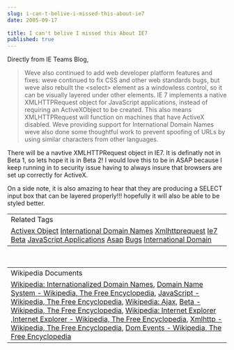 ```yaml
---
slug: i-can-t-belive-i-missed-this-about-ie7
date: 2005-09-17
 
title: I can't belive I missed this About IE7
published: true
---
```

Directly from IE Teams Blog,<p /><blockquote class="posterous_medium_quote">Weve also continued to add web developer platform features and fixes: weve continued to fix CSS and other web standards bugs, but weve also rebuilt the &lt;select&gt; element as a windowless control, so it can be visually layered under other elements. IE 7 implements a native XMLHTTPRequest object for JavaScript applications, instead of requiring an ActiveXObject to be created. This also means XMLHTTPRequest will function on machines that have ActiveX disabled. Weve providing support for International Domain Names weve also done some thoughtful work to prevent spoofing of URLs by using similar characters from other languages. </blockquote><p />There will be a navtive XMLHTTPRequest object in IE7.  It is definatly not in Beta 1, so lets hope it is in Beta 2!  I would love this to be in ASAP because I keep running in to security issue having to always insure that browsers are set up correctly for ActiveX.<p />On a side note, it is also amazing to hear that they are producing a SELECT input box that can be layered properly!!! hopefully it will also be able to be styled better.<p /><table class="TechnoratiHead TagHeader">
<tr><td>Related Tags</td></tr>
<tr class="Technorati"><td>
<a href="https://paul.kinlan.me/tags/Activex%20Object" class="Tag" rel="tag">Activex Object</a> <a href="https://paul.kinlan.me/tags/International%20Domain%20Names" class="Tag" rel="tag">International Domain Names</a> <a href="https://paul.kinlan.me/tags/Xmlhttprequest" class="Tag" rel="tag">Xmlhttprequest</a> <a href="https://paul.kinlan.me/tags/Ie7" class="Tag" rel="tag">Ie7</a> <a href="https://paul.kinlan.me/tags/Beta" class="Tag" rel="tag">Beta</a> <a href="https://paul.kinlan.me/tags/JavaScript%20Applications" class="Tag" rel="tag">JavaScript Applications</a> <a href="https://paul.kinlan.me/tags/Asap" class="Tag" rel="tag">Asap</a> <a href="https://paul.kinlan.me/tags/Bugs" class="Tag" rel="tag">Bugs</a> <a href="https://paul.kinlan.me/tags/International%20Domain" class="Tag" rel="tag">International Domain</a>
</td></tr>
</table><br /><table class="TechnoratiHead TagHeader">
<tr><td>Wikipedia Documents</td></tr>
<tr class="Technorati"><td>
<a href="http://en.wikipedia.org/wiki/Internationalized_domain_names">Wikipedia: Internationalized Domain Names</a>, <a href="http://en.wikipedia.org/wiki/Top-level_domain">Domain Name System - Wikipedia, The Free Encyclopedia</a>, <a href="http://en.wikipedia.org/wiki/JavaScript">JavaScript - Wikipedia, The Free Encyclopedia</a>, <a href="http://en.wikipedia.org/wiki/AJAX">Wikipedia: Ajax</a>, <a href="http://en.wikipedia.org/wiki/Beta">Beta - Wikipedia, The Free Encyclopedia</a>, <a href="http://en.wikipedia.org/wiki/User_talk:Physchim62">Wikipedia: Internet Explorer</a> ,<a href="http://en.wikipedia.org/wiki/Internet_Explorer">Internet Explorer - Wikipedia, The Free Encyclopedia</a>, <a href="http://en.wikipedia.org/wiki/XMLHttpRequest">Xmlhttp - Wikipedia, The Free Encyclopedia</a>, <a href="http://en.wikipedia.org/wiki/Safari_(browser)">Dom Events - Wikipedia, The Free Encyclopedia</a>
</td></tr>
</table><div class="blogger-post-footer"><img class="posterous_download_image" src="https://blogger.googleusercontent.com/tracker/8109338-112698207589008627?l=www.kinlan.co.uk%2Findex.html" height="1" alt="" width="1" /></div>

